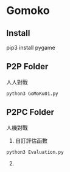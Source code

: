 # Gomoko


## Install
pip3 install pygame

## P2P Folder
人人對戰

```
python3 GoMoKu01.py
```

## P2PC Folder
人機對戰

1. 自訂評估函數
```
python3 Evaluation.py
```
2. 